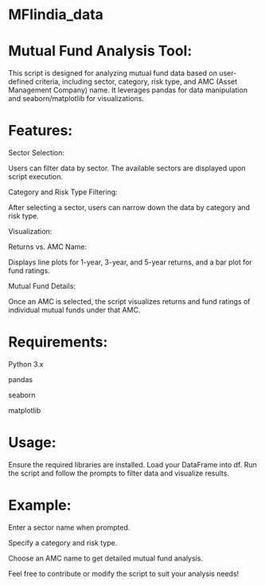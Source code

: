 # MFIindia_data
# Mutual Fund Analysis Tool:

This script is designed for analyzing mutual fund data based on user-defined criteria, including sector, category, risk type, and AMC (Asset Management Company) name. 
It leverages pandas for data manipulation and seaborn/matplotlib for visualizations.

# Features:
Sector Selection: 

Users can filter data by sector. The available sectors are displayed upon script execution.

Category and Risk Type Filtering: 

After selecting a sector, users can narrow down the data by category and risk type.

Visualization:
       
Returns vs. AMC Name: 
       
Displays line plots for 1-year, 3-year, and 5-year returns, and a bar plot for fund ratings.
                      
Mutual Fund Details:
       
Once an AMC is selected, the script visualizes returns and fund ratings of individual mutual funds under that AMC.
                      

# Requirements:
Python 3.x

pandas

seaborn

matplotlib


# Usage:
Ensure the required libraries are installed.
Load your DataFrame into df.
Run the script and follow the prompts to filter data and visualize results.

# Example:
Enter a sector name when prompted.

Specify a category and risk type.

Choose an AMC name to get detailed mutual fund analysis.

Feel free to contribute or modify the script to suit your analysis needs!

